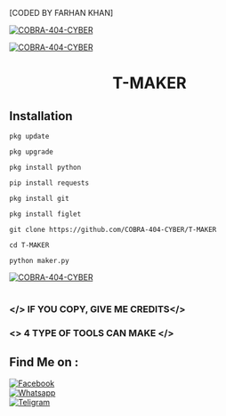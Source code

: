 [CODED BY FARHAN KHAN]

<a href="#"><img title="COBRA-404-CYBER" src="https://i.top4top.io/p_26107it3q0.jpg"></a>

<a href="#"><img title="COBRA-404-CYBER" src="https://img.shields.io/badge/AUTHOR-FARHAN%20KHAN-red"></a>

<h1 align="center">T-MAKER</h1>


## <b>Installation</b>

```
pkg update

pkg upgrade

pkg install python

pip install requests

pkg install git

pkg install figlet

git clone https://github.com/COBRA-404-CYBER/T-MAKER

cd T-MAKER

python maker.py

```

<a href="#"><img title="COBRA-404-CYBER" src="https://a.top4top.io/p_26354rhi70.jpg"></a>
<h1 align="center"></h1>

### </> IF YOU COPY, GIVE ME CREDITS</>

### <\> 4 TYPE OF TOOLS CAN MAKE  </>

## Find Me on :

[![Facebook](https://img.shields.io/badge/Facebook-FARHAN%20KHAN-blue)](https://www.facebook.com/F4RH4NKHAN?mibextid=ZbWKwL)</br>
[![Whatsapp](https://img.shields.io/badge/WHATSAPP-FARHAN%20KHAN-green)](https://wa.me/+8801838847447?text=)</br>
[![Teligram](https://img.shields.io/badge/Teligram-FARHAN%20X%20TERMUX-blue)](http://t.me/FarhanXTermux)</br>

